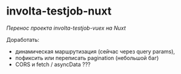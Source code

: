 # involta-testjob-nuxt

*Перенос проекта involta-testjob-vuex на Nuxt*


Доработать:
- динамическая маршрутизация (сейчас через query params),
- пофиксить или переписать pagination (небольшой баг)
- CORS и fetch / asyncData ???
